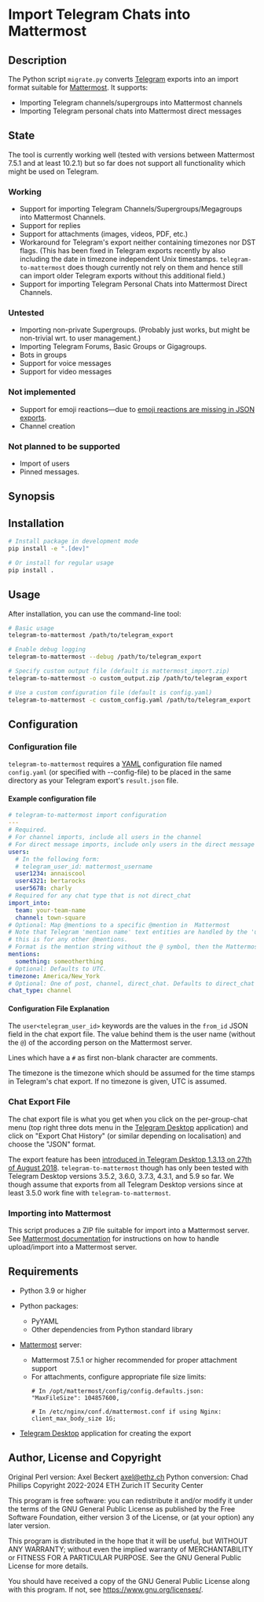 Import Telegram Chats into Mattermost
====================================

Description
-----------

The Python script `migrate.py` converts [Telegram](https://telegram.org/) exports into an import format suitable for [Mattermost](https://mattermost.com/). It supports:

- Importing Telegram channels/supergroups into Mattermost channels
- Importing Telegram personal chats into Mattermost direct messages


State
-----

The tool is currently working well (tested with versions between Mattermost 7.5.1 and at least 10.2.1) but so far does not support all functionality which might be used on Telegram.

### Working

- Support for importing Telegram Channels/Supergroups/Megagroups into Mattermost Channels.
- Support for replies
- Support for attachments (images, videos, PDF, etc.)
- Workaround for Telegram's export neither containing timezones nor DST flags. (This has been fixed in Telegram exports recently by also including the date in timezone independent Unix timestamps. `telegram-to-mattermost` does though currently not rely on them and hence still can import older Telegram exports without this additional field.)
- Support for importing Telegram Personal Chats into Mattermost Direct Channels.

### Untested

- Importing non-private Supergroups. (Probably just works, but might be non-trivial wrt. to user management.)
- Importing Telegram Forums, Basic Groups or Gigagroups.
- Bots in groups
- Support for voice messages
- Support for video messages

### Not implemented

- Support for emoji reactions—due to [emoji reactions are missing in JSON exports](https://github.com/telegramdesktop/tdesktop/issues/16890).
- Channel creation

### Not planned to be supported

- Import of users
- Pinned messages.


Synopsis
--------

Installation
-----------

```bash
# Install package in development mode
pip install -e ".[dev]"

# Or install for regular usage
pip install .
```

Usage
-----

After installation, you can use the command-line tool:

```bash
# Basic usage
telegram-to-mattermost /path/to/telegram_export

# Enable debug logging
telegram-to-mattermost --debug /path/to/telegram_export

# Specify custom output file (default is mattermost_import.zip)
telegram-to-mattermost -o custom_output.zip /path/to/telegram_export

# Use a custom configuration file (default is config.yaml)
telegram-to-mattermost -c custom_config.yaml /path/to/telegram_export
```


Configuration
-------------

### Configuration file

`telegram-to-mattermost` requires a [YAML](https://yaml.org/) configuration file named `config.yaml` (or specified with --config-file) to be placed in the same directory as your Telegram export's `result.json` file.

#### Example configuration file

```yaml
# telegram-to-mattermost import configuration
---
# Required.
# For channel imports, include all users in the channel
# For direct message imports, include only users in the direct message group.
users:
  # In the following form:
  # telegram_user_id: mattermost_username
  user1234: annaiscool
  user4321: bertarocks
  user5678: charly
# Required for any chat type that is not direct_chat
import_into:
  team: your-team-name
  channel: town-square
# Optional: Map @mentions to a specific @mention in  Mattermost
# Note that Telegram 'mention name' text entities are handled by the 'users' mapping above,
# this is for any other @mentions.
# Format is the mention string without the @ symbol, then the Mattermost entity to mention.
mentions:
  something: someotherthing
# Optional: Defaults to UTC.
timezone: America/New_York
# Optional: One of post, channel, direct_chat. Defaults to direct_chat
chat_type: channel
```

#### Configuration File Explanation

The `user<telegram_user_id>` keywords are the values in the `from_id` JSON field in the chat export file. The value behind them is the user name (without the `@`) of the according person on the Mattermost server.

Lines which have a `#` as first non-blank character are comments.

The timezone is the timezone which should be assumed for the time stamps in Telegram's chat export.  If no timezone is given, UTC is assumed.

### Chat Export File

The chat export file is what you get when you click on the per-group-chat menu (top right three dots menu in the [Telegram Desktop](https://desktop.telegram.org/) application) and click on "Export Chat History" (or similar depending on localisation) and choose the "JSON" format.

The export feature has been [introduced in Telegram Desktop 1.3.13 on 27th of August 2018](https://telegram.org/blog/export-and-more). `telegram-to-mattermost` though has only been tested with Telegram Desktop versions 3.5.2, 3.6.0, 3.7.3, 4.3.1, and 5.9 so far. We though assume that exports from all Telegram Desktop versions since at least 3.5.0 work fine with `telegram-to-mattermost`.

### Importing into Mattermost

This script produces a ZIP file suitable for import into a Mattermost server. See [Mattermost documentation](https://docs.mattermost.com) for instructions on how to handle upload/import into a Mattermost server.

Requirements
------------

* Python 3.9 or higher

* Python packages:
  * PyYAML
  * Other dependencies from Python standard library

* [Mattermost](https://mattermost.com/) server:
  * Mattermost 7.5.1 or higher recommended for proper attachment support
  * For attachments, configure appropriate file size limits:
    ```
    # In /opt/mattermost/config/config.defaults.json:
    "MaxFileSize": 104857600,
    ```
    ```
    # In /etc/nginx/conf.d/mattermost.conf if using Nginx:
    client_max_body_size 1G;
    ```

* [Telegram Desktop](https://desktop.telegram.org/) application for creating the export


Author, License and Copyright
-----------------------------

Original Perl version: Axel Beckert <axel@ethz.ch>
Python conversion: Chad Phillips
Copyright 2022-2024 ETH Zurich IT Security Center

This program is free software: you can redistribute it and/or modify it under the terms of the GNU General Public License as published by the Free Software Foundation, either version 3 of the License, or (at your option) any later version.

This program is distributed in the hope that it will be useful, but WITHOUT ANY WARRANTY; without even the implied warranty of MERCHANTABILITY or FITNESS FOR A PARTICULAR PURPOSE.  See the GNU General Public License for more details.

You should have received a copy of the GNU General Public License along with this program.  If not, see https://www.gnu.org/licenses/.
